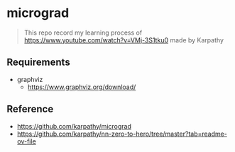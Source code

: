# micrograd

> This repo record my learning process of https://www.youtube.com/watch?v=VMj-3S1tku0 made by Karpathy


## Requirements

- graphviz
  - https://www.graphviz.org/download/

## Reference

- https://github.com/karpathy/micrograd
- https://github.com/karpathy/nn-zero-to-hero/tree/master?tab=readme-ov-file

